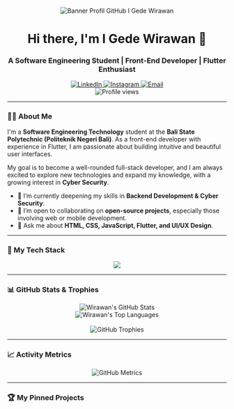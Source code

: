 <!-- 
  Halo Wirawan! Ini adalah README yang telah didesain ulang sepenuhnya.
  Silakan sesuaikan bagian-bagian yang ditandai dengan [TANDA_KURUNG].
  Selamat mencoba!
-->

<!-- 1. BANNER -->
<p align="center">
  <!-- GANTI DENGAN LINK BANNER ANDA. Anda bisa membuatnya di situs seperti canva.com -->
  <img src="https://user-images.githubusercontent.com/74038190/241765440-80728820-e06b-4f96-9c9e-9df46f0cc0a5.gif" alt="Banner Profil GitHub I Gede Wirawan">
</p>

<!-- 2. INTRODUCTION -->
<h1 align="center">Hi there, I'm I Gede Wirawan 👋</h1>
<h3 align="center">A Software Engineering Student | Front-End Developer | Flutter Enthusiast</h3>

<!-- 3. SOCIALS & VIEW COUNTER -->
<p align="center">
  <a href="https://www.linkedin.com/in/i-gede-wirawan-849651172" target="_blank">
    <img src="https://img.shields.io/badge/LinkedIn-0077B5?style=for-the-badge&logo=linkedin&logoColor=white" alt="LinkedIn"/>
  </a>
  <a href="https://www.instagram.com/wirawan_3236" target="_blank">
    <img src="https://img.shields.io/badge/Instagram-E4405F?style=for-the-badge&logo=instagram&logoColor=white" alt="Instagram"/>
  </a>
  <a href="mailto:[EMAIL_ANDA@gmail.com]">
    <img src="https://img.shields.io/badge/Email-D14836?style=for-the-badge&logo=gmail&logoColor=white" alt="Email"/>
  </a>
  <br>
  <img src="https://komarev.com/ghpvc/?username=wiraputra&label=Profile%20Views&color=0e75b6&style=flat-square" alt="Profile views" />
</p>

---

### 👨‍💻 About Me

<p>
  I'm a <b>Software Engineering Technology</b> student at the <b>Bali State Polytechnic (Politeknik Negeri Bali)</b>. As a front-end developer with experience in Flutter, I am passionate about building intuitive and beautiful user interfaces. 
</p>

<p>
  My goal is to become a well-rounded full-stack developer, and I am always excited to explore new technologies and expand my knowledge, with a growing interest in <b>Cyber Security</b>.
</p>

- 🌱 I’m currently deepening my skills in **Backend Development & Cyber Security**.
- 🤝 I’m open to collaborating on **open-source projects**, especially those involving web or mobile development.
- 💬 Ask me about **HTML, CSS, JavaScript, Flutter, and UI/UX Design**.

---

### 🚀 My Tech Stack

<p align="center">
  <a href="https://skillicons.dev">
    <img src="https://skillicons.dev/icons?i=js,html,css,php,py,java,flutter,dart,bootstrap,figma,anaconda,androidstudio,vue,laravel,mysql,nodejs,sqlite,tailwind&perline=9" />
  </a>
</p>

---

### 📊 GitHub Stats & Trophies

<p align="center">
  <!-- GitHub Stats (per baris) -->
  <img src="https://github-readme-stats.vercel.app/api?username=wiraputra&show_icons=true&theme=tokyonight&include_all_commits=true&count_private=true" alt="Wirawan's GitHub Stats" />
  <br>
  <img src="https://github-readme-stats.vercel.app/api/top-langs/?username=wiraputra&layout=compact&langs_count=8&theme=tokyonight" alt="Wirawan's Top Languages" />
  <br><br>
  <!-- GitHub Trophies -->
  <img src="https://github-profile-trophy.vercel.app/?username=wiraputra&theme=tokyonight&row=1&column=7&margin-w=15&margin-h=15" alt="GitHub Trophies" />
</p>

---

### 📈 Activity Metrics

<p align="center">
  <!-- Grafik Metrics yang canggih menggantikan grafik ular -->
  <img src="https://metrics.lecoq.io/wiraputra?template=classic&config_timezone=Asia%2FJakarta&theme=tokyonight&plugins=isocalendar,languages,activity,community&isocalendar.duration=full-year&languages.limit=8&activity.limit=5&activity.days=14" alt="GitHub Metrics" />
</p>


---

### 🏆 My Pinned Projects


